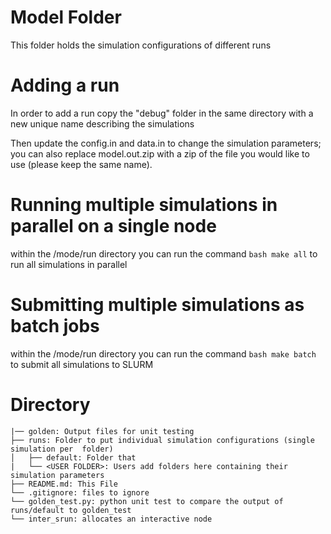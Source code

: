 # Model Folder

This folder holds the simulation configurations of different runs

# Adding a run
In order to add a run copy the "debug" folder in the same directory with a new unique name describing the simulations

Then update the config.in and data.in to change the simulation parameters; you can also replace model.out.zip with a zip of the file you would like to use (please keep the same name).

# Running multiple simulations in parallel on a single node
within the /mode/run directory you can run the command ```bash make all``` to run all simulations in parallel


# Submitting multiple simulations as batch jobs
within the /mode/run directory you can run the command ```bash make batch``` to submit all simulations to SLURM


# Directory
```text
|── golden: Output files for unit testing
├── runs: Folder to put individual simulation configurations (single simulation per  folder)
│   ├── default: Folder that
|   └── <USER FOLDER>: Users add folders here containing their simulation parameters
├── README.md: This File
└── .gitignore: files to ignore
└── golden_test.py: python unit test to compare the output of runs/default to golden_test
└── inter_srun: allocates an interactive node
```
